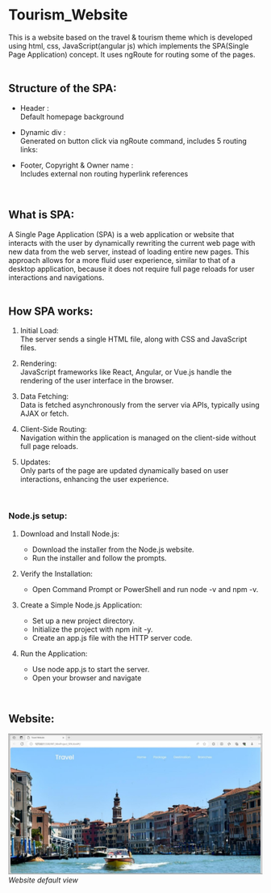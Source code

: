 # Tourism_Website
This is a website based on the travel & tourism theme which is developed using 
html, css, JavaScript(angular js) which implements the SPA(Single Page 
Application) concept. It uses ngRoute for routing some of the pages.  
<br/>

## Structure of the SPA: 
- Header :<br/>
Default homepage background 
 
- Dynamic div : <br/>
Generated on button click via ngRoute command, includes 5 routing links:
 
- Footer, Copyright & Owner name  :  <br/>
Includes external non routing hyperlink references
<br/>

## What is SPA: 
A Single Page Application (SPA) is a web application or website that interacts with the user by dynamically rewriting the current web page with new data from the web server, instead of loading entire new pages. This approach allows for a more fluid user experience, similar to that of a desktop application, because it does not require full page reloads for user interactions and navigations.
<br/><br/>

## How SPA works: 
1. Initial Load: <br/>The server sends a single HTML file, along with CSS and JavaScript files.

2. Rendering: <br/>JavaScript frameworks like React, Angular, or Vue.js handle the rendering of the user interface in the browser.

3. Data Fetching: <br/>Data is fetched asynchronously from the server via APIs, typically using AJAX or fetch.

4. Client-Side Routing: <br/>Navigation within the application is managed on the client-side without full page reloads.

5. Updates: <br/>Only parts of the page are updated dynamically based on user interactions, enhancing the user experience.
<br/>

### Node.js setup:
1. Download and Install Node.js:
   - Download the installer from the Node.js website.
   - Run the installer and follow the prompts.

2. Verify the Installation:
   - Open Command Prompt or PowerShell and run node -v and npm -v.


3. Create a Simple Node.js Application:
   - Set up a new project directory.
   - Initialize the project with npm init -y.
   - Create an app.js file with the HTTP server code.


4. Run the Application:
   - Use node app.js to start the server.
   - Open your browser and navigate 

<br/>

## Website: 

![defaultview](defaultview.jpg)
<br/>*Website default view*
